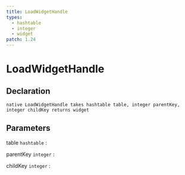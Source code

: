 ```yaml
---
title: LoadWidgetHandle
types:
  - hashtable
  - integer
  - widget
patch: 1.24
---
```


# LoadWidgetHandle

## Declaration

```jass
native LoadWidgetHandle takes hashtable table, integer parentKey, integer childKey returns widget
```

## Parameters
table `hashtable`
: 

parentKey `integer`
: 

childKey `integer`
: 
